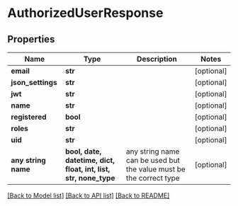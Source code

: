 # AuthorizedUserResponse


## Properties
Name | Type | Description | Notes
------------ | ------------- | ------------- | -------------
**email** | **str** |  | [optional] 
**json_settings** | **str** |  | [optional] 
**jwt** | **str** |  | [optional] 
**name** | **str** |  | [optional] 
**registered** | **bool** |  | [optional] 
**roles** | **str** |  | [optional] 
**uid** | **str** |  | [optional] 
**any string name** | **bool, date, datetime, dict, float, int, list, str, none_type** | any string name can be used but the value must be the correct type | [optional]

[[Back to Model list]](../README.md#documentation-for-models) [[Back to API list]](../README.md#documentation-for-api-endpoints) [[Back to README]](../README.md)


